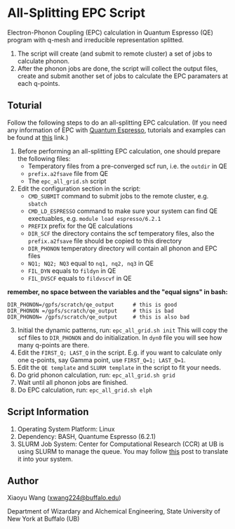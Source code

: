 # All-Splitting EPC Script
Electron-Phonon Coupling (EPC) calculation in Quantum Espresso (QE) program with q-mesh and irreducible representation splitted. 
1. The script will create (and submit to remote cluster) a set of jobs to calculate phonon. 
2. After the phonon jobs are done, the script will collect the output files, create and submit another set of jobs to calculate the EPC paramaters at each q-points.


## Toturial
Follow the following steps to do an all-splitting EPC calculation.
(If you need any information of EPC with [Quantum Espresso](https://www.quantum-espresso.org/), tutorials and examples can be found at [this](https://github.com/QEF/q-e) link.)
1. Before performing an all-splitting EPC calculation, one should prepare the following files:
   - Temperatory files from a pre-converged scf run, i.e. the ```outdir``` in QE
   - ```prefix.a2fsave``` file from QE
   - The ```epc_all_grid.sh``` script
2. Edit the configuration section in the script:
   - ```CMD_SUBMIT``` command to submit jobs to the remote cluster, e.g. ```sbatch```
   - ```CMD_LD_ESPRESSO``` command to make sure your system can find QE exectuables, e.g. ```module load espresso/6.2.1```
   - ```PREFIX``` prefix for the QE calculations
   - ```DIR_SCF``` the directory contains the scf temperatory files, also the ```prefix.a2fsave``` file should be copied to this directory
   - ```DIR_PHONON``` temperatory directory will contain all phonon and EPC files
   - ```NQ1; NQ2; NQ3``` equal to ```nq1, nq2, nq3``` in QE
   - ```FIL_DYN``` equals to ```fildyn``` in QE
   - ```FIL_DVSCF``` equals to ```fildvscvf``` in QE

**remember, no space between the variables and the "equal signs" in bash:**
```
DIR_PHONON=/gpfs/scratch/qe_output      # this is good
DIR_PHONON =/gpfs/scratch/qe_output     # this is bad
DIR_PHONON= /gpfs/scratch/qe_output     # this is also bad
```

3. Initial the dynamic patterns, run:
```epc_all_grid.sh init```
This will copy the scf files to ```DIR_PHONON``` and do initialization. In ```dyn0``` file you will see how many q-points are there.
4. Edit the ```FIRST_Q; LAST_Q``` in the script. E.g. if you want to calculate only one q-points, say Gamma point, use ```FIRST_Q=1; LAST_Q=1```.
5. Edit the ```QE template``` and ```SLURM template``` in the script to fit your needs.
6. Do grid phonon calculation, run:
```epc_all_grid.sh grid```
7. Wait until all phonon jobs are finished.
8. Do EPC calculation, run:
```epc_all_grid.sh elph```
   

## Script Information
1. Operating System Platform: Linux
2. Dependency: BASH, Quantume Espresso (6.2.1)
3. SLURM Job System: Center for Computational Research (CCR) at UB is using SLURM to manage the queue. You may follow [this](https://ubccr.freshdesk.com/support/solutions/articles/5000686927-batch-computing-slurm-workload-manager-) post to translate it into your system.


## Author
Xiaoyu Wang (xwang224@buffalo.edu)

Department of Wizardary and Alchemical Engineering, State University of New York at Buffalo (UB)

